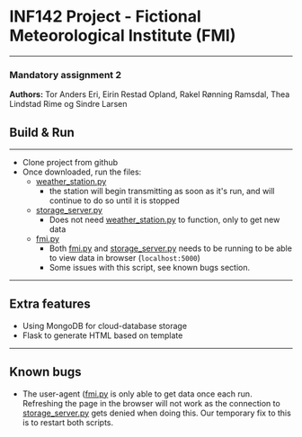 # INF142 Project - Fictional Meteorological Institute (FMI)

---

### Mandatory assignment 2

**Authors:** Tor Anders Eri, Eirin Restad Opland, Rakel Rønning Ramsdal, Thea Lindstad Rime og Sindre Larsen 

## Build & Run

---
- Clone project from github
- Once downloaded, run the files:
  - [weather_station.py](src/weather_station/weather_station.py)
    - the station will begin transmitting as soon as it's run, and will continue to do so until it is stopped
  - [storage_server.py](src/storage_server/storage_server.py)
    - Does not need [weather_station.py](src/weather_station/weather_station.py) to function, only to get new data 
  - [fmi.py](src/app/fmi.py)
    - Both [fmi.py](src/app/fmi.py) and [storage_server.py](src/storage_server/storage_server.py) needs to be running to be able to view data in browser (`localhost:5000`)
    - Some issues with this script, see known bugs section.

---
## Extra features

- Using MongoDB for cloud-database storage
- Flask to generate HTML based on template

---
## Known bugs
- The user-agent ([fmi.py](src/app/fmi.py) is only able to get data once each run. Refreshing the page in the browser will not work
  as the connection to [storage_server.py](src/storage_server/storage_server.py) gets denied when doing this. Our temporary fix to this
  is to restart both scripts.
